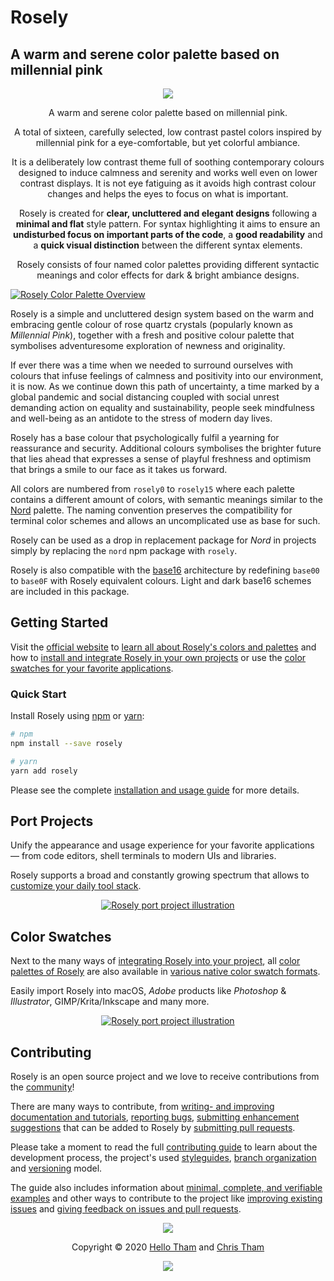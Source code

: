 # Rosely

## A warm and serene color palette based on millennial pink

<p align="center"><a href="https://rosely.hellotham.com" target="_blank"><img src="https://github.com/ChristineTham/rosely/raw/develop/images/icon.png"/></a></p>

<p align="center">A warm and serene color palette based on millennial pink.</p>

<p align="center">
  A total of sixteen, carefully selected, low contrast pastel colors inspired by millennial pink for a eye-comfortable,
  but yet colorful ambiance.
</p>

<p align="center">
  It is a deliberately low contrast theme full of soothing contemporary colours designed to induce calmness and serenity and works well
  even on lower contrast displays. It is not eye fatiguing as it avoids high contrast colour changes and helps the eyes to focus on what
  is important.
</p>

<p align="center">Rosely is created for <strong>clear, uncluttered and elegant designs</strong> following a <strong>minimal and flat</strong> style pattern.
For syntax highlighting it aims to ensure an <strong>undisturbed focus on important parts of the code</strong>, a <strong>good readability</strong> and a <strong>quick visual distinction</strong> between the different syntax elements.</p>

<p align="center">Rosely consists of four named color palettes providing different syntactic meanings and color effects for dark & bright ambiance designs.</p>

[![Rosely Color Palette Overview](https://github.com/ChristineTham/rosely/raw/develop/images/rosely.png)](https://rosely.hellotham.com/docs/colors-and-palettes)

Rosely is a simple and uncluttered design system based on the warm and embracing gentle colour of rose quartz crystals (popularly known
as *Millennial Pink*), together with
a fresh and positive colour palette that symbolises adventuresome exploration of newness and originality.

If ever there was a time when we needed to surround ourselves with colours that infuse feelings of calmness and positivity into our environment,
it is now. As we continue down this path of uncertainty, a time marked by a global pandemic and social distancing coupled with social unrest
demanding action on equality and sustainability, people seek mindfulness and well-being as an antidote to the stress of modern day lives.

Rosely has a base colour that psychologically fulfil a yearning for reassurance and security.
Additional colours symbolises the brighter future that lies ahead that expresses a sense of playful freshness and optimism that brings a
smile to our face as it takes us forward.

All colors are numbered from `rosely0` to `rosely15` where each palette contains a different amount of colors, with semantic meanings
similar to the [Nord](https://www.nordtheme.com) palette. The naming convention preserves the compatibility for terminal color schemes
and allows an uncomplicated use as base for such.

Rosely can be used as a drop in replacement package for *Nord* in projects simply by replacing the `nord` npm package with `rosely`.

Rosely is also compatible with the [base16](http://chriskempson.com/projects/base16/) architecture by redefining `base00` to `base0F` with
Rosely equivalent colours. Light and dark base16 schemes are included in this package.

## Getting Started

Visit the [official website][home] to [learn all about Rosely's colors and palettes][home-docs-colors] and how to [install and integrate Rosely in your own projects][home-docs-usage] or use the [color swatches for your favorite applications][home-docs-swatches].

### Quick Start

Install Rosely using [npm][] or [yarn][]:

```sh
# npm
npm install --save rosely

# yarn
yarn add rosely
```

Please see the complete [installation and usage guide][home-docs-usage] for more details.

## Port Projects

Unify the appearance and usage experience for your favorite applications — from code editors, shell terminals to modern UIs and libraries.

Rosely supports a broad and constantly growing spectrum that allows to [customize your daily tool stack][home-ports].

<p align="center"><a href="https://rosely.hellotham.com/ports"><img src="https://raw.githubusercontent.com/hellotham/rosely-docs/develop/assets/images/rosely/repository-roselyify.svg?sanitize=true" alt="Rosely port project illustration" /></a></p>

## Color Swatches

Next to the many ways of [integrating Rosely into your project][home-docs-usage], all [color palettes of Rosely][home-docs-colors] are also available in [various native color swatch formats][home-docs-swatches].

Easily import Rosely into macOS, _Adobe_ products like _Photoshop_ & _Illustrator_, GIMP/Krita/Inkscape and many more.

<p align="center"><a href="https://rosely.hellotham.com/ports"><img src="https://raw.githubusercontent.com/hellotham/rosely-docs/develop/assets/images/rosely/repository-color-swatches.svg?sanitize=true" alt="Rosely port project illustration" /></a></p>

## Contributing

Rosely is an open source project and we love to receive contributions from the [community][home-comm]!

There are many ways to contribute, from [writing- and improving documentation and tutorials][contrib-guide-docs], [reporting bugs][contrib-guide-bugs], [submitting enhancement suggestions][contrib-guide-enhance] that can be added to Rosely by [submitting pull requests][contrib-guide-pr].

Please take a moment to read the full [contributing guide][contrib-guide] to learn about the development process, the project's used [styleguides][contrib-guide-styles], [branch organization][contrib-guide-branching] and [versioning][contrib-guide-versioning] model.

The guide also includes information about [minimal, complete, and verifiable examples][contrib-guide-mcve] and other ways to contribute to the project like [improving existing issues][contrib-guide-impr-issues] and [giving feedback on issues and pull requests][contrib-guide-feedback].

<p align="center"><img src="https://raw.githubusercontent.com/hellotham/rosely-docs/develop/assets/images/rosely/repository-footer-separator.svg?sanitize=true" /></p>

<p align="center">Copyright &copy; 2020 <a href="https://www.hellotham.com" target="_blank">Hello Tham</a> and <a href="https://christham.net" target="_blank">Chris Tham</a></p>

<p align="center"><a href="https://github.com/hellotham/rosely/blob/develop/LICENSE.md"><img src="https://img.shields.io/static/v1.svg?style=flat-square&label=License&message=MIT&logoColor=eceff4&logo=github&colorA=4c566a&colorB=88c0d0"/></a></p>

[contrib-guide-branching]: https://github.com/hellotham/rosely/blob/develop/CONTRIBUTING.md#branch-organization
[contrib-guide-bugs]: https://github.com/hellotham/rosely/blob/develop/CONTRIBUTING.md#bug-reports
[contrib-guide-docs]: https://github.com/hellotham/rosely/blob/develop/CONTRIBUTING.md#documentations
[contrib-guide-enhance]: https://github.com/hellotham/rosely/blob/develop/CONTRIBUTING.md#enhancement-suggestions
[contrib-guide-feedback]: https://github.com/hellotham/rosely/blob/develop/CONTRIBUTING.md#give-feedback-on-issues-and-pull-requests
[contrib-guide-impr-issues]: https://github.com/hellotham/rosely/blob/develop/CONTRIBUTING.md#improve-issues
[contrib-guide-mcve]: https://github.com/hellotham/rosely/blob/develop/CONTRIBUTING.md#mcve
[contrib-guide-pr]: https://github.com/hellotham/rosely/blob/develop/CONTRIBUTING.md#pull-requests
[contrib-guide-styles]: https://github.com/hellotham/rosely/blob/develop/CONTRIBUTING.md#styleguides
[contrib-guide-versioning]: https://github.com/hellotham/rosely/blob/develop/CONTRIBUTING.md#versioning
[contrib-guide]: https://github.com/hellotham/rosely/blob/develop/CONTRIBUTING.md
[home-comm]: https://rosely.hellotham.com/community
[home-docs-colors]: https://rosely.hellotham.com/docs/colors-and-palettes
[home-docs-swatches]: https://rosely.hellotham.com/docs/swatches
[home-docs-usage]: https://rosely.hellotham.com/docs/usage
[home-ports]: https://rosely.hellotham.com/ports
[home]: https://rosely.hellotham.com
[npm]: https://www.npmjs.com
[yarn]: https://yarnpkg.com
